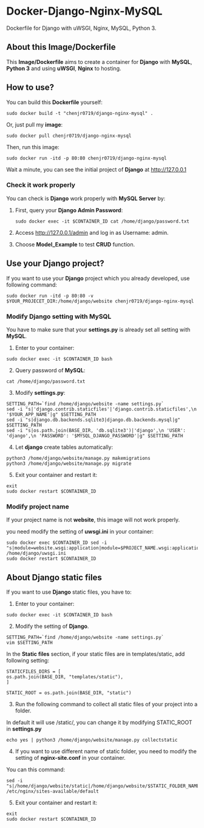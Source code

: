 # Docker-Django-Nginx-MySQL

Dockerfile for Django with uWSGI, Nginx, MySQL, Python 3.

## About this Image/Dockerfile

This **Image/Dockerfile** aims to create a container for **Django** with **MySQL**, **Python 3** and using **uWSGI**, **Nginx** to hosting.

## How to use?

You can build this **Dockerfile** yourself:

```
sudo docker build -t "chenjr0719/django-nginx-mysql" .
```

Or, just pull my **image**:

```
sudo docker pull chenjr0719/django-nginx-mysql
```

Then, run this image:

```
sudo docker run -itd -p 80:80 chenjr0719/django-nginx-mysql
```

Wait a minute, you can see the initial project of **Django** at http://127.0.0.1

### Check it work properly

You can check is **Django** work properly with **MySQL Server** by:

1. First, query your **Django Admin Password**:

   ```
   sudo docker exec -it $CONTAINER_ID cat /home/django/password.txt
   ```

2. Access http://127.0.0.1/admin and log in as Username: admin.

3. Choose **Model_Example** to test **CRUD** function.

## Use your Django project?

If you want to use your **Django** project which you already developed, use following command:

```
sudo docker run -itd -p 80:80 -v $YOUR_PROJECET_DIR:/home/django/website chenjr0719/django-nginx-mysql
```

### Modify Django setting with MySQL

You have to make sure that your **settings.py** is already set all setting with **MySQL**.

1. Enter to your container:

  ```
  sudo docker exec -it $CONTAINER_ID bash
  ```

2. Query password of **MySQL**:

  ```
  cat /home/django/password.txt
  ```

3. Modify **settings.py**:

  ```
  SETTING_PATH=`find /home/django/website -name settings.py`
  sed -i "s|'django.contrib.staticfiles'|'django.contrib.staticfiles',\n '$YOUR_APP_NAME'|g" $SETTING_PATH
  sed -i "s|django.db.backends.sqlite3|django.db.backends.mysql|g" $SETTING_PATH
  sed -i "s|os.path.join(BASE_DIR, 'db.sqlite3')|'django',\n 'USER': 'django',\n 'PASSWORD': '$MYSQL_DJANGO_PASSWORD'|g" $SETTING_PATH
  ```

4. Let **django** create tables automatically:

  ```
  python3 /home/django/website/manage.py makemigrations
  python3 /home/django/website/manage.py migrate
  ```

5. Exit your container and restart it:

  ```
  exit
  sudo docker restart $CONTAINER_ID
  ```

### Modify project name

If your project name is not **website**, this image will not work properly.

you need modify the setting of **uwsgi.ini** in your container:

```
sudo docker exec $CONTAINER_ID sed -i "s|module=website.wsgi:application|module=$PROJECT_NAME.wsgi:application|g" /home/django/uwsgi.ini
sudo docker restart $CONTAINER_ID
```

## About Django static files

If you want to use **Django** static files, you have to:

1. Enter to your container:

  ```
  sudo docker exec -it $CONTAINER_ID bash
  ```

2. Modify the setting of **Django**.

  ```
  SETTING_PATH=`find /home/django/website -name settings.py`
  vim $SETTING_PATH
  ```

  In the **Static files** section, if your static files are in templates/static, add following setting:

  ```
  STATICFILES_DIRS = [
  os.path.join(BASE_DIR, "templates/static"),
  ]

  STATIC_ROOT = os.path.join(BASE_DIR, "static")
  ```

3. Run the following command to collect all static files of your project into a folder.

  In default it will use /static/, you can change it by modifying STATIC_ROOT in **settings.py**

  ```
  echo yes | python3 /home/django/website/manage.py collectstatic
  ```

4. If you want to use different name of static folder, you need to modify the setting of **nginx-site.conf** in your container.

  You can this command:

  ```
  sed -i "s|/home/django/website/static|/home/django/website/$STATIC_FOLDER_NAME|g" /etc/nginx/sites-available/default
  ```

5. Exit your container and restart it:

  ```
  exit
  sudo docker restart $CONTAINER_ID
  ```
